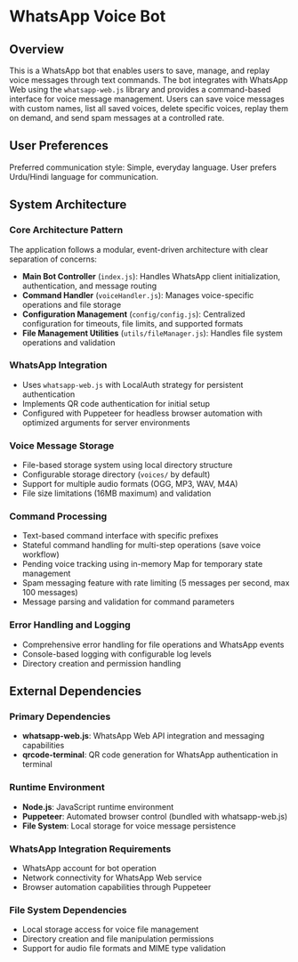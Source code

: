 # WhatsApp Voice Bot

## Overview

This is a WhatsApp bot that enables users to save, manage, and replay voice messages through text commands. The bot integrates with WhatsApp Web using the `whatsapp-web.js` library and provides a command-based interface for voice message management. Users can save voice messages with custom names, list all saved voices, delete specific voices, replay them on demand, and send spam messages at a controlled rate.

## User Preferences

Preferred communication style: Simple, everyday language.
User prefers Urdu/Hindi language for communication.

## System Architecture

### Core Architecture Pattern
The application follows a modular, event-driven architecture with clear separation of concerns:

- **Main Bot Controller** (`index.js`): Handles WhatsApp client initialization, authentication, and message routing
- **Command Handler** (`voiceHandler.js`): Manages voice-specific operations and file storage
- **Configuration Management** (`config/config.js`): Centralized configuration for timeouts, file limits, and supported formats
- **File Management Utilities** (`utils/fileManager.js`): Handles file system operations and validation

### WhatsApp Integration
- Uses `whatsapp-web.js` with LocalAuth strategy for persistent authentication
- Implements QR code authentication for initial setup
- Configured with Puppeteer for headless browser automation with optimized arguments for server environments

### Voice Message Storage
- File-based storage system using local directory structure
- Configurable storage directory (`voices/` by default)
- Support for multiple audio formats (OGG, MP3, WAV, M4A)
- File size limitations (16MB maximum) and validation

### Command Processing  
- Text-based command interface with specific prefixes
- Stateful command handling for multi-step operations (save voice workflow)
- Pending voice tracking using in-memory Map for temporary state management
- Spam messaging feature with rate limiting (5 messages per second, max 100 messages)
- Message parsing and validation for command parameters

### Error Handling and Logging
- Comprehensive error handling for file operations and WhatsApp events
- Console-based logging with configurable log levels
- Directory creation and permission handling

## External Dependencies

### Primary Dependencies
- **whatsapp-web.js**: WhatsApp Web API integration and messaging capabilities
- **qrcode-terminal**: QR code generation for WhatsApp authentication in terminal

### Runtime Environment
- **Node.js**: JavaScript runtime environment
- **Puppeteer**: Automated browser control (bundled with whatsapp-web.js)
- **File System**: Local storage for voice message persistence

### WhatsApp Integration Requirements
- WhatsApp account for bot operation
- Network connectivity for WhatsApp Web service
- Browser automation capabilities through Puppeteer

### File System Dependencies
- Local storage access for voice file management
- Directory creation and file manipulation permissions
- Support for audio file formats and MIME type validation